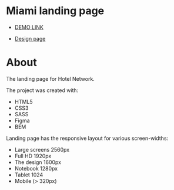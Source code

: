  # Miami landing page
 
 - [DEMO LINK](https://leonbohdan.github.io/layout_miami/)
 
 - [Design page](https://www.figma.com/file/nHz8bflIwJaWP3P99vKTH5/miami_home_new?node-id=0%3A2)

# About

The landing page for Hotel Network.

The project was created with:

- HTML5
- CSS3
- SASS
- Figma
- BEM

Landing page has the responsive layout for various screen-widths:
- Large screens 2560px
- Full HD 1920px
- The design 1600px
- Notebook 1280px
- Tablet 1024
- Mobile (> 320px)
